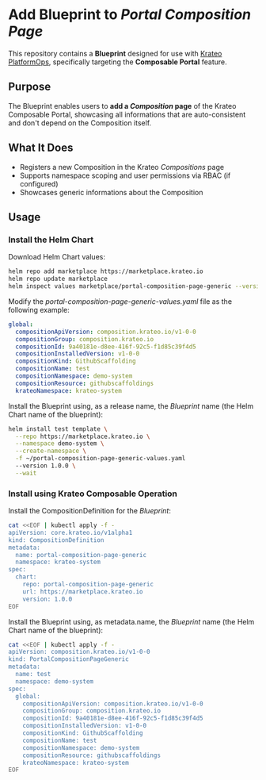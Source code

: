 # Add Blueprint to *Portal Composition Page*

This repository contains a **Blueprint** designed for use with [Krateo PlatformOps](https://krateo.io), specifically targeting the **Composable Portal** feature.

## Purpose

The Blueprint enables users to **add a *Composition* page** of the Krateo Composable Portal, showcasing all informations that are auto-consistent and don't depend on the Composition itself.

## What It Does

- Registers a new Composition in the Krateo *Compositions* page
- Supports namespace scoping and user permissions via RBAC (if configured)
- Showcases generic informations about the Composition

## Usage

### Install the Helm Chart

Download Helm Chart values:

```sh
helm repo add marketplace https://marketplace.krateo.io
helm repo update marketplace
helm inspect values marketplace/portal-composition-page-generic --version 1.0.0 > ~/portal-composition-page-generic-values.yaml
```

Modify the *portal-composition-page-generic-values.yaml* file as the following example:

```yaml
global:
  compositionApiVersion: composition.krateo.io/v1-0-0
  compositionGroup: composition.krateo.io
  compositionId: 9a40181e-d8ee-416f-92c5-f1d85c39f4d5
  compositionInstalledVersion: v1-0-0
  compositionKind: GithubScaffolding
  compositionName: test
  compositionNamespace: demo-system
  compositionResource: githubscaffoldings
  krateoNamespace: krateo-system
```

Install the Blueprint using, as a release name, the *Blueprint* name (the Helm Chart name of the blueprint):

```sh
helm install test template \
  --repo https://marketplace.krateo.io \
  --namespace demo-system \
  --create-namespace \
  -f ~/portal-composition-page-generic-values.yaml
  --version 1.0.0 \
  --wait
```

### Install using Krateo Composable Operation

Install the CompositionDefinition for the *Blueprint*:

```sh
cat <<EOF | kubectl apply -f -
apiVersion: core.krateo.io/v1alpha1
kind: CompositionDefinition
metadata:
  name: portal-composition-page-generic
  namespace: krateo-system
spec:
  chart:
    repo: portal-composition-page-generic
    url: https://marketplace.krateo.io
    version: 1.0.0
EOF
```

Install the Blueprint using, as metadata.name, the *Blueprint* name (the Helm Chart name of the blueprint):

```sh
cat <<EOF | kubectl apply -f -
apiVersion: composition.krateo.io/v1-0-0
kind: PortalCompositionPageGeneric
metadata:
  name: test
  namespace: demo-system
spec:
  global:
    compositionApiVersion: composition.krateo.io/v1-0-0
    compositionGroup: composition.krateo.io
    compositionId: 9a40181e-d8ee-416f-92c5-f1d85c39f4d5
    compositionInstalledVersion: v1-0-0
    compositionKind: GithubScaffolding
    compositionName: test
    compositionNamespace: demo-system
    compositionResource: githubscaffoldings
    krateoNamespace: krateo-system
EOF
```
